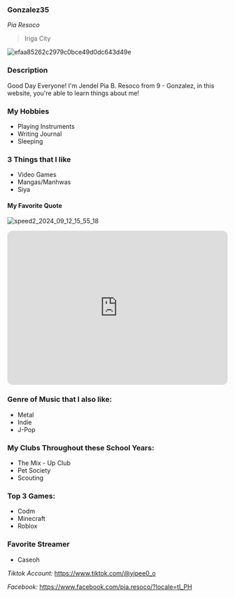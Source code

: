 ### Gonzalez35
*Pia Resoco*
> Iriga City

![efaa85262c2979c0bce49d0dc643d49e](https://github.com/user-attachments/assets/5e1c700a-d7f0-442d-9aeb-cbc0e4021dd6)

### **Description**
Good Day Everyone! I'm Jendel Pia B. Resoco from 9 - Gonzalez, in this website, you're able to learn things about me!


### My Hobbies
- Playing Instruments
- Writing Journal
- Sleeping


### 3 Things that I like
- Video Games
- Mangas/Manhwas
- Siya

#### My Favorite Quote
![speed2_2024_09_12_15_55_18](https://github.com/user-attachments/assets/a02b8b9b-3e9d-4be8-bd57-7150c36f0b00)



<iframe style="border-radius:12px" src="https://open.spotify.com/embed/playlist/5Vk7XxqkuxH1cH4YGPhGkV?utm_source=generator" width="100%" height="352" frameBorder="0" allowfullscreen="" allow="autoplay; clipboard-write; encrypted-media; fullscreen; picture-in-picture" loading="lazy"></iframe>

### Genre of Music that I also like:
- Metal
- Indie
- J-Pop

### My Clubs Throughout these School Years:
- The Mix - Up Club
- Pet Society
- Scouting

### Top 3 Games:
- Codm
- Minecraft
- Roblox

### **Favorite Streamer**
- Caseoh

*Tiktok Account:* https://www.tiktok.com/@yipee0_o

*Facebook:* https://www.facebook.com/pia.resoco/?locale=tl_PH


